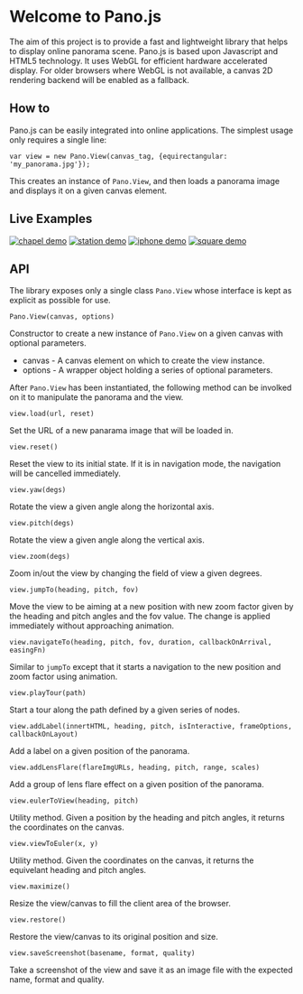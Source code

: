 Welcome to Pano.js
==================

The aim of this project is to provide a fast and lightweight library that helps to display online panorama scene. Pano.js is based upon Javascript and HTML5 technology. It uses WebGL for efficient hardware accelerated display. For older browsers where WebGL is not available, a canvas 2D rendering backend will be enabled as a fallback.

How to
------

Pano.js can be easily integrated into online applications. The simplest usage only requires a single line:

    var view = new Pano.View(canvas_tag, {equirectangular: 'my_panorama.jpg'});

This creates an instance of `Pano.View`, and then loads a panorama image and displays it on a given canvas element.

Live Examples
-------------

[![chapel demo](https://raw.github.com/humu2009/Pano.js/master/screenshots/chapel.jpg)](http://humu2009.github.io/Pano.js/examples/basic.html)
[![station demo](https://raw.github.com/humu2009/Pano.js/master/screenshots/station.jpg)](http://humu2009.github.io/Pano.js/examples/software_rendering.html)
[![iphone demo](https://raw.github.com/humu2009/Pano.js/master/screenshots/iphone.jpg)](http://humu2009.github.io/Pano.js/examples/css3d.html)
[![square demo](https://raw.github.com/humu2009/Pano.js/master/screenshots/square.jpg)](http://humu2009.github.io/Pano.js/examples/labeling.html)

API
---

The library exposes only a single class `Pano.View` whose interface is kept as explicit as possible for use.

    Pano.View(canvas, options)

Constructor to create a new instance of `Pano.View` on a given canvas with optional parameters.
* canvas - A canvas element on which to create the view instance.
* options - A wrapper object holding a series of optional parameters.

After `Pano.View` has been instantiated, the following method can be involked on it to manipulate the panorama and the view.

    view.load(url, reset)

Set the URL of a new panarama image that will be loaded in.

    view.reset()

Reset the view to its initial state. If it is in navigation mode, the navigation will be cancelled immediately.

    view.yaw(degs)

Rotate the view a given angle along the horizontal axis.

    view.pitch(degs)

Rotate the view a given angle along the vertical axis.

    view.zoom(degs)

Zoom in/out the view by changing the field of view a given degrees.

    view.jumpTo(heading, pitch, fov)

Move the view to be aiming at a new position with new zoom factor given by the heading and pitch angles and the fov value. The change is applied immediately without approaching animation.

    view.navigateTo(heading, pitch, fov, duration, callbackOnArrival, easingFn)

Similar to `jumpTo` except that it starts a navigation to the new position and zoom factor using animation.

    view.playTour(path)

Start a tour along the path defined by a given series of nodes.

    view.addLabel(innertHTML, heading, pitch, isInteractive, frameOptions, callbackOnLayout)

Add a label on a given position of the panorama.

    view.addLensFlare(flareImgURLs, heading, pitch, range, scales)

Add a group of lens flare effect on a given position of the panorama.

    view.eulerToView(heading, pitch)

Utility method. Given a position by the heading and pitch angles, it returns the coordinates on the canvas.

    view.viewToEuler(x, y)

Utility method. Given the coordinates on the canvas, it returns the equivelant heading and pitch angles.

    view.maximize()

Resize the view/canvas to fill the client area of the browser.

    view.restore()

Restore the view/canvas to its original position and size.

    view.saveScreenshot(basename, format, quality)

Take a screenshot of the view and save it as an image file with the expected name, format and quality.
